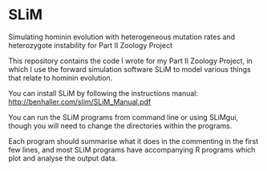 # SLiM
Simulating hominin evolution with heterogeneous mutation rates and heterozygote instability for Part II Zoology Project

This repository contains the code I wrote for my Part II Zoology Project, in which I use the forward simulation software SLiM to model various things that relate to hominin evolution. 

You can install SLiM by following the instructions manual: http://benhaller.com/slim/SLiM_Manual.pdf

You can run the SLiM programs from command line or using SLiMgui, though you will need to change the directories within the programs. 

Each program should summarise what it does in the commenting in the first few lines, and most SLiM programs have accompanying R programs which plot and analyse the output data. 
